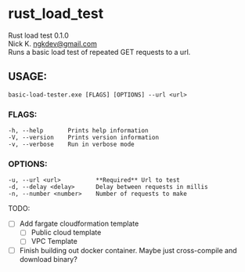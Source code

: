 # rust_load_test
Rust load test 0.1.0  
Nick K. <ngkdev@gmail.com>  
Runs a basic load test of repeated GET requests to a url.

## USAGE:
    basic-load-tester.exe [FLAGS] [OPTIONS] --url <url>

### FLAGS:
    -h, --help       Prints help information
    -V, --version    Prints version information
    -v, --verbose    Run in verbose mode

### OPTIONS:
    -u, --url <url>          **Required** Url to test
    -d, --delay <delay>      Delay between requests in millis
    -n, --number <number>    Number of requests to make

TODO:
- [ ] Add fargate cloudformation template
    - [ ] Public cloud template
    - [ ] VPC Template
- [ ] Finish building out docker container. Maybe just cross-compile and download binary?
